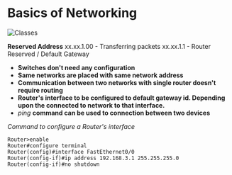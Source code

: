 # Basics of Networking

![Classes](https://tinyurl.com/y6yjy9je)

**Reserved Address**
xx.xx.1.00 - Transferring packets
xx.xx.1.1 - Router Reserved / Default Gateway

 - **Switches don't need any configuration**
-   **Same networks are placed with same network address**
 -  **Communication between two networks with single router doesn't require routing**
  - **Router's interface to be configured to default gateway id. Depending upon the connected to network to that interface.**
- *ping* **command can be used to connection between two devices**

*Command to configure a Router's interface*
```shell
Router>enable
Router#configure terminal
Router(config)#interface FastEthernet0/0
Router(config-if)#ip address 192.168.3.1 255.255.255.0
Router(config-if)#no shutdown
```